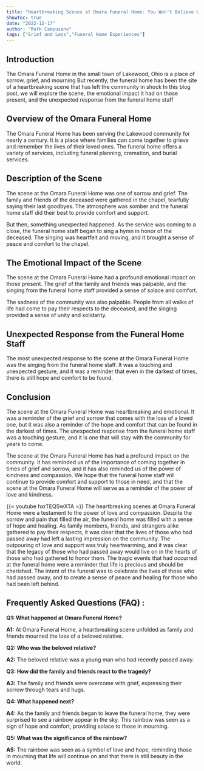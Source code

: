 ```yaml
---
title: "Heartbreaking Scenes at Omara Funeral Home: You Won't Believe What Happened Next!"
ShowToc: true 
date: "2022-12-17"
author: "Ruth Campuzano" 
tags: ["Grief and Loss","Funeral Home Experiences"]
---
```

## Introduction 

The Omara Funeral Home in the small town of Lakewood, Ohio is a place of sorrow, grief, and mourning But recently, the funeral home has been the site of a heartbreaking scene that has left the community in shock In this blog post, we will explore the scene, the emotional impact it had on those present, and the unexpected response from the funeral home staff 

## Overview of the Omara Funeral Home 

The Omara Funeral Home has been serving the Lakewood community for nearly a century. It is a place where families can come together to grieve and remember the lives of their loved ones. The funeral home offers a variety of services, including funeral planning, cremation, and burial services. 

## Description of the Scene 

The scene at the Omara Funeral Home was one of sorrow and grief. The family and friends of the deceased were gathered in the chapel, tearfully saying their last goodbyes. The atmosphere was somber and the funeral home staff did their best to provide comfort and support. 

But then, something unexpected happened. As the service was coming to a close, the funeral home staff began to sing a hymn in honor of the deceased. The singing was heartfelt and moving, and it brought a sense of peace and comfort to the chapel. 

## The Emotional Impact of the Scene 

The scene at the Omara Funeral Home had a profound emotional impact on those present. The grief of the family and friends was palpable, and the singing from the funeral home staff provided a sense of solace and comfort. 

The sadness of the community was also palpable. People from all walks of life had come to pay their respects to the deceased, and the singing provided a sense of unity and solidarity. 

## Unexpected Response from the Funeral Home Staff 

The most unexpected response to the scene at the Omara Funeral Home was the singing from the funeral home staff. It was a touching and unexpected gesture, and it was a reminder that even in the darkest of times, there is still hope and comfort to be found. 

## Conclusion 

The scene at the Omara Funeral Home was heartbreaking and emotional. It was a reminder of the grief and sorrow that comes with the loss of a loved one, but it was also a reminder of the hope and comfort that can be found in the darkest of times. The unexpected response from the funeral home staff was a touching gesture, and it is one that will stay with the community for years to come. 

The scene at the Omara Funeral Home has had a profound impact on the community. It has reminded us of the importance of coming together in times of grief and sorrow, and it has also reminded us of the power of kindness and compassion. We hope that the funeral home staff will continue to provide comfort and support to those in need, and that the scene at the Omara Funeral Home will serve as a reminder of the power of love and kindness.

{{< youtube hxrTEQSwXTA >}} 
The heartbreaking scenes at Omara Funeral Home were a testament to the power of love and compassion. Despite the sorrow and pain that filled the air, the funeral home was filled with a sense of hope and healing. As family members, friends, and strangers alike gathered to pay their respects, it was clear that the lives of those who had passed away had left a lasting impression on the community. The outpouring of love and support was truly heartwarming, and it was clear that the legacy of those who had passed away would live on in the hearts of those who had gathered to honor them. The tragic events that had occurred at the funeral home were a reminder that life is precious and should be cherished. The intent of the funeral was to celebrate the lives of those who had passed away, and to create a sense of peace and healing for those who had been left behind.

## Frequently Asked Questions (FAQ) :
**Q1: What happened at Omara Funeral Home?**

**A1:** At Omara Funeral Home, a heartbreaking scene unfolded as family and friends mourned the loss of a beloved relative.

**Q2: Who was the beloved relative?**

**A2:** The beloved relative was a young man who had recently passed away.

**Q3: How did the family and friends react to the tragedy?**

**A3:** The family and friends were overcome with grief, expressing their sorrow through tears and hugs.

**Q4: What happened next?**

**A4:** As the family and friends began to leave the funeral home, they were surprised to see a rainbow appear in the sky. This rainbow was seen as a sign of hope and comfort, providing solace to those in mourning.

**Q5: What was the significance of the rainbow?**

**A5:** The rainbow was seen as a symbol of love and hope, reminding those in mourning that life will continue on and that there is still beauty in the world.



